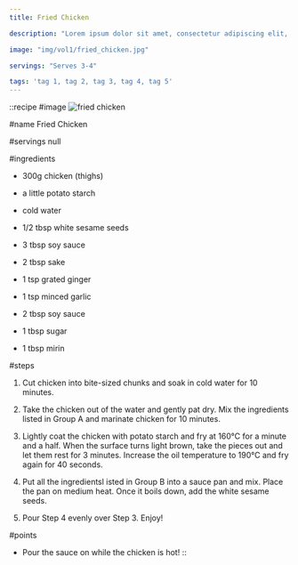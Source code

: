 ```yaml
---
title: Fried Chicken

description: "Lorem ipsum dolor sit amet, consectetur adipiscing elit, sed do eiusmod tempor incididunt ut labore et dolore magna aliqua. Tincidunt eget nullam non nisi est sit amet facilisis."

image: "img/vol1/fried_chicken.jpg"

servings: "Serves 3-4"

tags: 'tag 1, tag 2, tag 3, tag 4, tag 5'
---
```


::recipe
#image
![fried chicken](/img/vol1/fried_chicken.jpg)

#name
Fried Chicken

#servings
null

#ingredients
- 300g chicken (thighs)
- a little potato starch
- cold water
- 1/2 tbsp white sesame seeds

- 3 tbsp soy sauce
- 2 tbsp sake
- 1 tsp grated ginger
- 1 tsp minced garlic

- 2 tbsp soy sauce
- 1 tbsp sugar
- 1 tbsp mirin


#steps
1. Cut chicken into bite-sized chunks and soak in cold water for 10 minutes.

2. Take the chicken out of the water and gently pat dry. Mix the ingredients listed in Group A and marinate chicken for 10 minutes.

3. Lightly coat the chicken with potato starch and fry at 160°C for a minute and a half. When the surface turns light brown, take the pieces out and let them rest for 3 minutes. Increase the oil temperature to 190°C and fry again for 40 seconds.

4. Put all the ingredientsl isted in Group B into a sauce pan and mix. Place the pan on medium heat. Once it boils down, add the white sesame seeds.

5. Pour Step 4 evenly over Step 3. Enjoy!

#points
- Pour the sauce on while the chicken is hot!
::